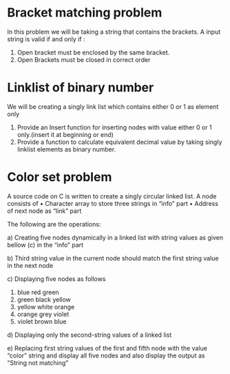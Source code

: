 # Bracket matching problem
 In this problem we will be taking a string that contains the brackets.
 A input string is valid if and only if :
 1. Open bracket must be enclosed by the same bracket.
 2. Open Brackets must be closed in correct order

# Linklist of binary number
 We will be creating a singly link list which contains either 0 or 1 as element only
 1. Provide an Insert function for inserting nodes with value either 0 or 1 only.(insert it at beginning or end)
 2. Provide a function to calculate equivalent decimal value by taking singly linklist elements as binary number.

# Color set problem
A source code on C is written to create a singly circular linked list. A node consists of
• Character array to store three strings in “info” part
• Address of next node as “link” part

The following are the operations:

a) Creating five nodes dynamically in a linked list with string values as given bellow (c) in the “info” part

b) Third string value in the current node should match the first string value in the next node

c) Displaying five nodes as follows
1. blue      red      green
2. green     black    yellow
3. yellow    white    orange
4. orange    grey     violet
5. violet    brown    blue

d) Displaying only the second-string values of a linked list

e) Replacing first string values of the first and fifth node with the value “color” string and display all five nodes and also display the output as “String not matching”
